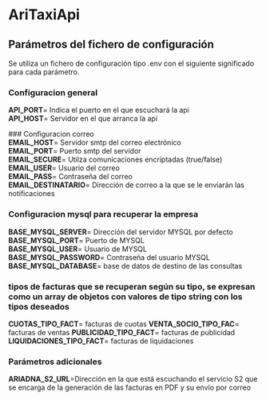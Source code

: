 # AriTaxiApi


## Parámetros del fichero de configuración
Se utiliza un fichero de configuración tipo .env con el siguiente significado para cada parámetro.
### Configuracion general  
**API_PORT**= Indica el puerto en el que escuchará la api  
**API_HOST**= Servidor en el que arranca la api  



### Configuracion correo  
**EMAIL_HOST**= Servidor smtp del correo electrónico  
**EMAIL_PORT**= Puerto smtp del servidor  
**EMAIL_SECURE**= Utilza comunicaciones encriptadas (true/false)  
**EMAIL_USER**= Usuario del correo  
**EMAIL_PASS**= Contraseña del correo  
**EMAIL_DESTINATARIO**= Dirección de correo a la que se le enviarán las notificaciones  

### Configuracion mysql para recuperar la empresa
**BASE_MYSQL_SERVER**= Dirección del servidor MYSQL por defecto  
**BASE_MYSQL_PORT**= Puerto de MYSQL  
**BASE_MYSQL_USER**= Usuario de MYSQL  
**BASE_MYSQL_PASSWORD**= Contraseña del usuario MYSQL   
**BASE_MYSQL_DATABASE**= base de datos de destino de las consultas

### tipos de facturas que se recuperan según su tipo, se expresan como un array de objetos con valores de tipo string con los tipos deseados
**CUOTAS_TIPO_FACT**= facturas de cuotas
**VENTA_SOCIO_TIPO_FAC**= facturas de ventas
**PUBLICIDAD_TIPO_FACT**= facturas de publicidad
**LIQUIDACIONES_TIPO_FACT**= facturas de liquidaciones

### Parámetros adicionales
**ARIADNA_S2_URL**=Dirección en la que está escuchando el servicio S2 que se encarga de la generación de las facturas en PDF y su envío por correo  


